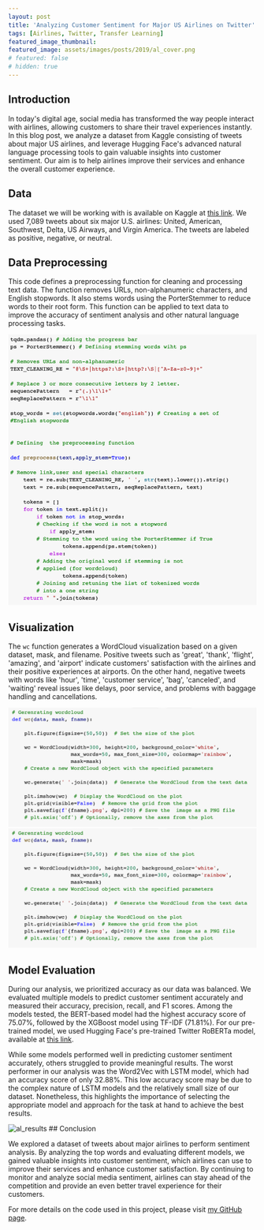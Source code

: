 ```yaml
---
layout: post
title: 'Analyzing Customer Sentiment for Major US Airlines on Twitter'
tags: [Airlines, Twitter, Transfer Learning]
featured_image_thumbnail:
featured_image: assets/images/posts/2019/al_cover.png
# featured: false
# hidden: true
---
```


## Introduction

In today's digital age, social media has transformed the way people interact with airlines, allowing customers to share their travel experiences instantly. In this blog post, we analyze a dataset from Kaggle consisting of tweets about major US airlines, and leverage Hugging Face's advanced natural language processing tools to gain valuable insights into customer sentiment. Our aim is to help airlines improve their services and enhance the overall customer experience.

## Data

The dataset we will be working with is available on Kaggle at [this link](https://www.kaggle.com/datasets/crowdflower/twitter-airline-sentiment). We used 7,089 tweets about six major U.S. airlines: United, American, Southwest, Delta, US Airways, and Virgin America. The tweets are labeled as positive, negative, or neutral.

## Data Preprocessing

This code defines a preprocessing function for cleaning and processing text data. The function removes URLs, non-alphanumeric characters, and English stopwords. It also stems words using the PorterStemmer to reduce words to their root form. This function can be applied to text data to improve the accuracy of sentiment analysis and other natural language processing tasks.

 <img src="assets/images/posts/2019/clean.png" alt="Clean">

## Visualization

The `wc` function generates a WordCloud visualization based on a given dataset, mask, and filename. Positive tweets such as 'great', 'thank', 'flight', 'amazing', and 'airport' indicate customers' satisfaction with the airlines and their positive experiences at airports. On the other hand, negative tweets with words like 'hour', 'time', 'customer service', 'bag', 'canceled', and 'waiting' reveal issues like delays, poor service, and problems with baggage handling and cancellations.

 <img src="assets/images/posts/2019/al_wc_code.png" alt="al_wc_code">
 <img src="assets/images/posts/2019/al_wc.png" alt="al_wc">

## Model Evaluation

During our analysis, we prioritized accuracy as our data was balanced. We evaluated multiple models to predict customer sentiment accurately and measured their accuracy, precision, recall, and F1 scores. Among the models tested, the BERT-based model had the highest accuracy score of 75.07%, followed by the XGBoost model using TF-IDF (71.81%). For our pre-trained model, we used Hugging Face's pre-trained Twitter RoBERTa model, available at [this link](https://huggingface.co/cardiffnlp/twitter-roberta-base-sentiment).

While some models performed well in predicting customer sentiment accurately, others struggled to provide meaningful results. The worst performer in our analysis was the Word2Vec with LSTM model, which had an accuracy score of only 32.88%. This low accuracy score may be due to the complex nature of LSTM models and the relatively small size of our dataset. Nonetheless, this highlights the importance of selecting the appropriate model and approach for the task at hand to achieve the best results.

<img src="assets/images/posts/2019/al_results.png" alt="al_results">
## Conclusion

We explored a dataset of tweets about major airlines to perform sentiment analysis. By analyzing the top words and evaluating different models, we gained valuable insights into customer sentiment, which airlines can use to improve their services and enhance customer satisfaction. By continuing to monitor and analyze social media sentiment, airlines can stay ahead of the competition and provide an even better travel experience for their customers.

For more details on the code used in this project, please visit [my GitHub page](https://github.com/DataNat/Twitter-Sentiment-US-Airways).
